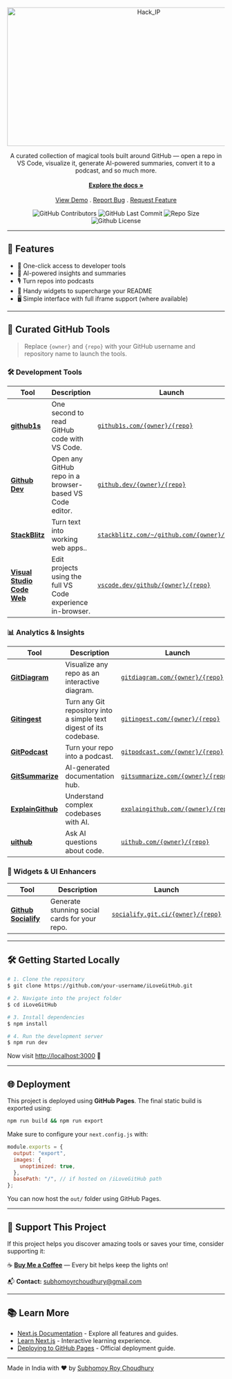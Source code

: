 <!-- # 💖 iLoveGitHub -->
<br/>
<p align="center">
  <a href="https://github.com/subhomoy-roy-choudhury/Hack_IP">
    <img src="https://svg-banners.vercel.app/api?type=origin&text1=iLoveGithub🤠&text2=💖%20Open%20Source&width=800&height=400" alt="Hack_IP" width="640" height="320" />
  </a>
  <p align="center">
    A curated collection of magical tools built around GitHub — open a repo in VS Code, visualize it, generate AI-powered summaries, convert it to a podcast, and so much more.
    <br/>
    <br/>
    <a href="https://github.com/subhomoy-roy-choudhury/iLoveGithub"><strong>Explore the docs »</strong></a>
    <br/>
    <br/>
    <a href="https://github.com/subhomoy-roy-choudhury/iLoveGithub">View Demo</a>
    .
    <a href="https://github.com/subhomoy-roy-choudhury/iLoveGithub/issues">Report Bug</a>
    .
    <a href="https://github.com/subhomoy-roy-choudhury/iLoveGithub/issues">Request Feature</a>
  </p>
</p>

<p align="center">
    <img alt="GitHub Contributors" src="https://img.shields.io/github/contributors/subhomoy-roy-choudhury/iLoveGithub?color=dark-green" />
    <!-- <img alt="Github Issues" src="https://img.shields.io/github/issues/subhomoy-roy-choudhury/iLoveGithub" /> -->
    <img alt="GitHub Last Commit" src="https://img.shields.io/github/last-commit/subhomoy-roy-choudhury/iLoveGithub" />
    <img alt="Repo Size" src="https://img.shields.io/github/repo-size/subhomoy-roy-choudhury/iLoveGithub" />
    <!-- <img alt="GitHub Pull Requests" src="https://img.shields.io/github/issues-pr/subhomoy-roy-choudhury/iLoveGithub" /> -->
    <img alt="Github License" src="https://img.shields.io/github/license/subhomoy-roy-choudhury/iLoveGithub" />


</p>

---

## 🚀 Features

- 🌟 One-click access to developer tools
- 🧠 AI-powered insights and summaries
- 🎙 Turn repos into podcasts
- 🧩 Handy widgets to supercharge your README
- 🖥️ Simple interface with full iframe support (where available)

---

## 🔧 Curated GitHub Tools

> Replace `{owner}` and `{repo}` with your GitHub username and repository name to launch the tools.

### 🛠️ Development Tools

| Tool                                                                              | Description                                                 | Launch                                                                                             |
| --------------------------------------------------------------------------------- | ----------------------------------------------------------- | -------------------------------------------------------------------------------------------------- |
| [**github1s**](https://github1s.com)                                              | One second to read GitHub code with VS Code.                | [`github1s.com/{owner}/{repo}`](https://github1s.com/{owner}/{repo})                               |
| [**Github Dev**](https://github.dev)                                              | Open any GitHub repo in a browser-based VS Code editor.     | [`github.dev/{owner}/{repo}`](https://github.dev/{owner}/{repo})                                   |
| [**StackBlitz**](https://stackblitz.com/)                                         | Turn text into working web apps..                           | [`stackblitz.com/~/github.com/{owner}/{repo}`](https://stackblitz.com/~/github.com/{owner}/{repo}) |
| [**Visual Studio Code Web**](https://code.visualstudio.com/docs/setup/vscode-web) | Edit projects using the full VS Code experience in-browser. | [`vscode.dev/github/{owner}/{repo}`](https://vscode.dev/github/{owner}/{repo})                     |

### 📊 Analytics & Insights

| Tool                                            | Description                                                        | Launch                                                                         |
| ----------------------------------------------- | ------------------------------------------------------------------ | ------------------------------------------------------------------------------ |
| [**GitDiagram**](https://gitdiagram.com/)       | Visualize any repo as an interactive diagram.                      | [`gitdiagram.com/{owner}/{repo}`](https://gitdiagram.com/{owner}/{repo})       |
| [**Gitingest**](https://gitingest.com/)         | Turn any Git repository into a simple text digest of its codebase. | [`gitingest.com/{owner}/{repo}`](https://gitingest.com/{owner}/{repo})         |
| [**GitPodcast**](https://www.gitpodcast.com/)   | Turn your repo into a podcast.                                     | [`gitpodcast.com/{owner}/{repo}`](https://www.gitpodcast.com/{owner}/{repo})   |
| [**GitSummarize**](https://gitsummarize.com/)   | AI-generated documentation hub.                                    | [`gitsummarize.com/{owner}/{repo}`](https://gitsummarize.com/{owner}/{repo})   |
| [**ExplainGithub**](https://explaingithub.com/) | Understand complex codebases with AI.                              | [`explaingithub.com/{owner}/{repo}`](https://explaingithub.com/{owner}/{repo}) |
| [**uithub**](https://uithub.com/)               | Ask AI questions about code.                                       | [`uithub.com/{owner}/{repo}`](https://uithub.com/{owner}/{repo})               |

### 🧩 Widgets & UI Enhancers

| Tool                                              | Description                                   | Launch                                                                       |
| ------------------------------------------------- | --------------------------------------------- | ---------------------------------------------------------------------------- |
| [**Github Socialify**](https://socialify.git.ci/) | Generate stunning social cards for your repo. | [`socialify.git.ci/{owner}/{repo}`](https://socialify.git.ci/{owner}/{repo}) |

---

## 🛠️ Getting Started Locally

```bash
# 1. Clone the repository
$ git clone https://github.com/your-username/iLoveGitHub.git

# 2. Navigate into the project folder
$ cd iLoveGitHub

# 3. Install dependencies
$ npm install

# 4. Run the development server
$ npm run dev
```

Now visit [http://localhost:3000](http://localhost:3000) 🚀

---

## 🌐 Deployment

This project is deployed using **GitHub Pages**. The final static build is exported using:

```bash
npm run build && npm run export
```

Make sure to configure your `next.config.js` with:

```js
module.exports = {
  output: "export",
  images: {
    unoptimized: true,
  },
  basePath: "/", // if hosted on /iLoveGitHub path
};
```

You can now host the `out/` folder using GitHub Pages.

---

## 💛 Support This Project

If this project helps you discover amazing tools or saves your time, consider supporting it:

☕ [**Buy Me a Coffee**](https://buymeacoffee.com/subhomoyrca) — Every bit helps keep the lights on!

📬 **Contact:** subhomoyrchoudhury@gmail.com

---

## 📚 Learn More

- [Next.js Documentation](https://nextjs.org/docs) - Explore all features and guides.
- [Learn Next.js](https://nextjs.org/learn) - Interactive learning experience.
- [Deploying to GitHub Pages](https://nextjs.org/docs/pages/building-your-application/deploying/static-exports#github-pages) - Official deployment guide.

---

Made in India with ❤️ by [Subhomoy Roy Choudhury](https://github.com/subhomoy-roy-choudhury)

